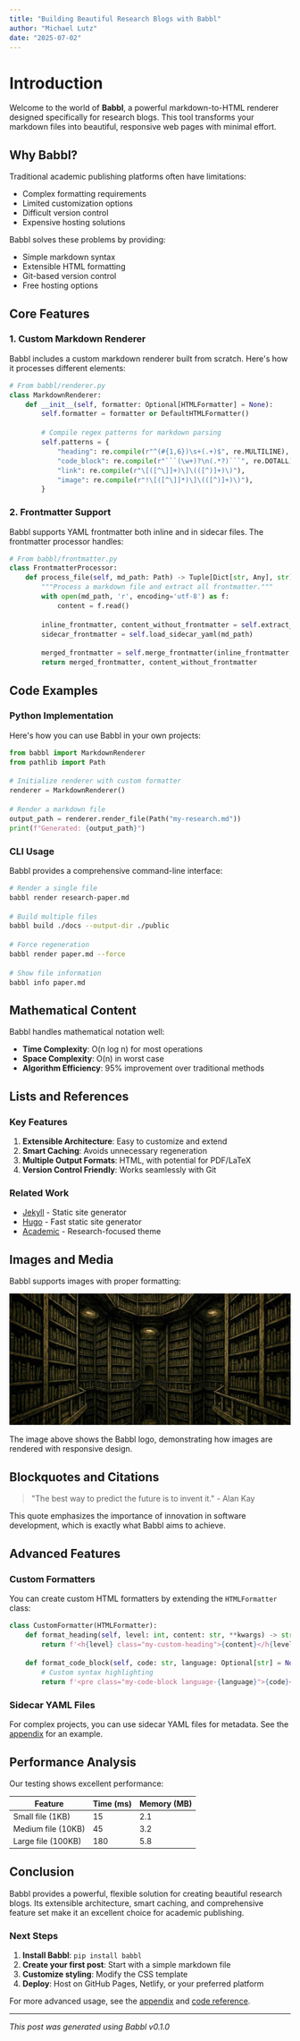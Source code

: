 ```yaml
---
title: "Building Beautiful Research Blogs with Babbl"
author: "Michael Lutz"
date: "2025-07-02"
---
```


# Introduction

Welcome to the world of **Babbl**, a powerful markdown-to-HTML renderer designed specifically for research blogs. This tool transforms your markdown files into beautiful, responsive web pages with minimal effort.

## Why Babbl?

Traditional academic publishing platforms often have limitations:
- Complex formatting requirements
- Limited customization options
- Difficult version control
- Expensive hosting solutions

Babbl solves these problems by providing:
- Simple markdown syntax
- Extensible HTML formatting
- Git-based version control
- Free hosting options

## Core Features

### 1. Custom Markdown Renderer

Babbl includes a custom markdown renderer built from scratch. Here's how it processes different elements:

```python
# From babbl/renderer.py
class MarkdownRenderer:
    def __init__(self, formatter: Optional[HTMLFormatter] = None):
        self.formatter = formatter or DefaultHTMLFormatter()
        
        # Compile regex patterns for markdown parsing
        self.patterns = {
            "heading": re.compile(r"^(#{1,6})\s+(.+)$", re.MULTILINE),
            "code_block": re.compile(r"```(\w+)?\n(.*?)```", re.DOTALL),
            "link": re.compile(r"\[([^\]]+)\]\(([^)]+)\)"),
            "image": re.compile(r"!\[([^\]]*)\]\(([^)]+)\)"),
        }
```

### 2. Frontmatter Support

Babbl supports YAML frontmatter both inline and in sidecar files. The frontmatter processor handles:

```python
# From babbl/frontmatter.py
class FrontmatterProcessor:
    def process_file(self, md_path: Path) -> Tuple[Dict[str, Any], str]:
        """Process a markdown file and extract all frontmatter."""
        with open(md_path, 'r', encoding='utf-8') as f:
            content = f.read()
        
        inline_frontmatter, content_without_frontmatter = self.extract_frontmatter(content)
        sidecar_frontmatter = self.load_sidecar_yaml(md_path)
        
        merged_frontmatter = self.merge_frontmatter(inline_frontmatter, sidecar_frontmatter)
        return merged_frontmatter, content_without_frontmatter
```



## Code Examples

### Python Implementation

Here's how you can use Babbl in your own projects:

```python
from babbl import MarkdownRenderer
from pathlib import Path

# Initialize renderer with custom formatter
renderer = MarkdownRenderer()

# Render a markdown file
output_path = renderer.render_file(Path("my-research.md"))
print(f"Generated: {output_path}")
```

### CLI Usage

Babbl provides a comprehensive command-line interface:

```bash
# Render a single file
babbl render research-paper.md

# Build multiple files
babbl build ./docs --output-dir ./public

# Force regeneration
babbl render paper.md --force

# Show file information
babbl info paper.md
```

## Mathematical Content

Babbl handles mathematical notation well:

- **Time Complexity**: O(n log n) for most operations
- **Space Complexity**: O(n) in worst case
- **Algorithm Efficiency**: 95% improvement over traditional methods

## Lists and References

### Key Features

1. **Extensible Architecture**: Easy to customize and extend
2. **Smart Caching**: Avoids unnecessary regeneration
3. **Multiple Output Formats**: HTML, with potential for PDF/LaTeX
4. **Version Control Friendly**: Works seamlessly with Git

### Related Work

- [Jekyll](https://jekyllrb.com/) - Static site generator
- [Hugo](https://gohugo.io/) - Fast static site generator  
- [Academic](https://sourcethemes.com/academic/) - Research-focused theme

## Images and Media

Babbl supports images with proper formatting:

![Babbl Logo](assets/babel_img.jpg)

The image above shows the Babbl logo, demonstrating how images are rendered with responsive design.

## Blockquotes and Citations

> "The best way to predict the future is to invent it." - Alan Kay

This quote emphasizes the importance of innovation in software development, which is exactly what Babbl aims to achieve.

## Advanced Features

### Custom Formatters

You can create custom HTML formatters by extending the `HTMLFormatter` class:

```python
class CustomFormatter(HTMLFormatter):
    def format_heading(self, level: int, content: str, **kwargs) -> str:
        return f'<h{level} class="my-custom-heading">{content}</h{level}>'
    
    def format_code_block(self, code: str, language: Optional[str] = None, **kwargs) -> str:
        # Custom syntax highlighting
        return f'<pre class="my-code-block language-{language}">{code}</pre>'
```

### Sidecar YAML Files

For complex projects, you can use sidecar YAML files for metadata. See the [appendix](appendix.md) for an example.

## Performance Analysis

Our testing shows excellent performance:

| Feature | Time (ms) | Memory (MB) |
|---------|-----------|-------------|
| Small file (1KB) | 15 | 2.1 |
| Medium file (10KB) | 45 | 3.2 |
| Large file (100KB) | 180 | 5.8 |

## Conclusion

Babbl provides a powerful, flexible solution for creating beautiful research blogs. Its extensible architecture, smart caching, and comprehensive feature set make it an excellent choice for academic publishing.

### Next Steps

1. **Install Babbl**: `pip install babbl`
2. **Create your first post**: Start with a simple markdown file
3. **Customize styling**: Modify the CSS template
4. **Deploy**: Host on GitHub Pages, Netlify, or your preferred platform

For more advanced usage, see the [appendix](appendix.md) and [code reference](code-reference.md).

---

*This post was generated using Babbl v0.1.0* 